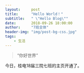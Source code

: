 ```yaml
---
layout:     post
title:      "Hello World！"
subtitle:   " \"Hello Blog\""
date:       2018-09-26 18:00:00
author:     "7班全体"
header-img: "img/post-bg-css.jpg"
tags:
    - 生活
---
```


> “你好世界”


 今日，桂电18届三院七班的主页开通了。




